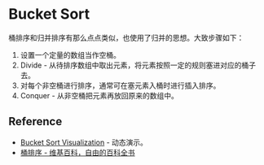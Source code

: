 # Bucket Sort

桶排序和归并排序有那么点点类似，也使用了归并的思想。大致步骤如下：

1. 设置一个定量的数组当作空桶。
2. Divide - 从待排序数组中取出元素，将元素按照一定的规则塞进对应的桶子去。
3. 对每个非空桶进行排序，通常可在塞元素入桶时进行插入排序。
4. Conquer - 从非空桶把元素再放回原来的数组中。

## Reference

* [Bucket Sort Visualization](http://www.cs.usfca.edu/~galles/visualization/BucketSort.html) - 动态演示。
* [桶排序 - 维基百科，自由的百科全书](http://zh.wikipedia.org/wiki/桶排序)

